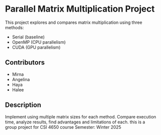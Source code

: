 # Parallel Matrix Multiplication Project 

This project explores and compares matrix multiplication using three methods:
- Serial (baseline)
- OpenMP (CPU parallelism)
- CUDA (GPU parallelism)

 ## Contributors
- Mirna
- Angelina
- Haya
- Halee

## Description
Implement using multiple matrix sizes for each method.
Compare execution time, analyze results, find advantages and limitations of each.
this is a group project for CSI 4650 course Semester: Winter 2025
